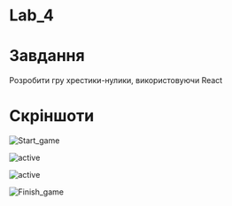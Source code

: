 # Lab_4

# Завдання
Розробити гру хрестики-нулики, використовуючи React

# Скріншоти
![Start_game](https://user-images.githubusercontent.com/36728685/41483616-65ac0a06-70e2-11e8-8975-b18957b5e737.png)

![active](https://user-images.githubusercontent.com/36728685/41483618-6783adc0-70e2-11e8-8eca-3245deb2cb2f.png)

![active](https://user-images.githubusercontent.com/36728685/41483623-6a3fd200-70e2-11e8-86f5-61a7afdcf7b0.png)

![Finish_game](https://user-images.githubusercontent.com/36728685/41483626-6dc3ca1c-70e2-11e8-9089-f44153cc6714.png)
